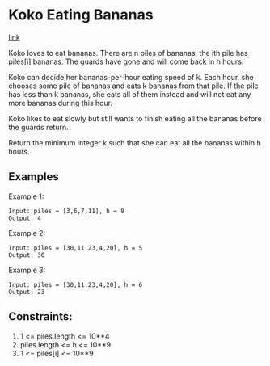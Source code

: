 # Koko Eating Bananas

[link](https://leetcode.com/problems/koko-eating-bananas/description/)

Koko loves to eat bananas. There are n piles of bananas, the ith pile has piles[i] bananas. The guards have gone and will come back in h hours.

Koko can decide her bananas-per-hour eating speed of k. Each hour, she chooses some pile of bananas and eats k bananas from that pile. If the pile has less than k bananas, she eats all of them instead and will not eat any more bananas during this hour.

Koko likes to eat slowly but still wants to finish eating all the bananas before the guards return.

Return the minimum integer k such that she can eat all the bananas within h hours.


## Examples

Example 1:

```
Input: piles = [3,6,7,11], h = 8
Output: 4
```

Example 2:

```
Input: piles = [30,11,23,4,20], h = 5
Output: 30
```

Example 3:

```
Input: piles = [30,11,23,4,20], h = 6
Output: 23
```

## Constraints:

1. 1 <= piles.length <= 10**4
2. piles.length <= h <= 10**9
3. 1 <= piles[i] <= 10**9